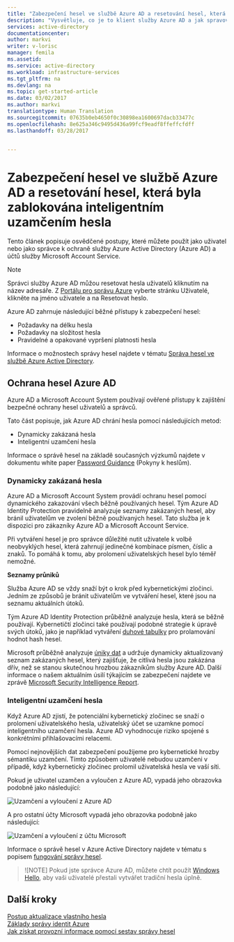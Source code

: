 ```yaml
---
title: "Zabezpečení hesel ve službě Azure AD a resetování hesel, která byla zablokována inteligentním uzamčením hesla | Dokumentace Microsoftu"
description: "Vysvětluje, co je to klient služby Azure AD a jak spravovat službu Azure pomocí služby Azure Active Directory"
services: active-directory
documentationcenter: 
author: markvi
writer: v-lorisc
manager: femila
ms.assetid: 
ms.service: active-directory
ms.workload: infrastructure-services
ms.tgt_pltfrm: na
ms.devlang: na
ms.topic: get-started-article
ms.date: 03/02/2017
ms.author: markvi
translationtype: Human Translation
ms.sourcegitcommit: 07635b0eb4650f0c30898ea1600697dacb33477c
ms.openlocfilehash: 8e625a346c9495d436a99fcf9eadf8ffeffcfdff
ms.lasthandoff: 03/28/2017


---
```

# <a name="secure-passwords--in-azure-ad-and-reset-passwords-that-get-blocked-by-smart-password-lockout"></a>Zabezpečení hesel ve službě Azure AD a resetování hesel, která byla zablokována inteligentním uzamčením hesla
Tento článek popisuje osvědčené postupy, které můžete použít jako uživatel nebo jako správce k ochraně služby Azure Active Directory (Azure AD) a účtů služby Microsoft Account Service. 

 >[!NOTE]
 >Správci služby Azure AD můžou resetovat hesla uživatelů kliknutím na název adresáře. Z [Portálu pro správu Azure](https://manage.windowsazure.com) vyberte stránku Uživatelé, klikněte na jméno uživatele a na Resetovat heslo. 
 >

Azure AD zahrnuje následující běžné přístupy k zabezpečení hesel:
 *    Požadavky na délku hesla
 *    Požadavky na složitost hesla
 *    Pravidelné a opakované vypršení platnosti hesla 

Informace o možnostech správy hesel najdete v tématu [Správa hesel ve službě Azure Active Directory](https://docs.microsoft.com/en-us/azure/active-directory/active-directory-manage-passwords). 

## <a name="azure-ad-password-protection"></a>Ochrana hesel Azure AD
Azure AD a Microsoft Account System používají ověřené přístupy k zajištění bezpečné ochrany hesel uživatelů a správců. 

Tato část popisuje, jak Azure AD chrání hesla pomocí následujících metod:
 *    Dynamicky zakázaná hesla
 *    Inteligentní uzamčení hesla

Informace o správě hesel na základě současných výzkumů najdete v dokumentu white paper [Password Guidance](http://aka.ms/passwordguidance) (Pokyny k heslům). 

### <a name="dynamically-banned-passwords"></a>Dynamicky zakázaná hesla
Azure AD a Microsoft Account System provádí ochranu hesel pomocí dynamického zakazování všech běžně používaných hesel. Tým Azure AD Identity Protection pravidelně analyzuje seznamy zakázaných hesel, aby bránil uživatelům ve zvolení běžně používaných hesel. Tato služba je k dispozici pro zákazníky Azure AD a Microsoft Account Service. 

Při vytváření hesel je pro správce důležité nutit uživatele k volbě neobvyklých hesel, která zahrnují jedinečné kombinace písmen, číslic a znaků. To pomáhá k tomu, aby prolomení uživatelských hesel bylo téměř nemožné. 

**Seznamy průniků**

Služba Azure AD se vždy snaží být o krok před kybernetickými zločinci. Jedním ze způsobů je bránit uživatelům ve vytváření hesel, které jsou na seznamu aktuálních útoků.

Tým Azure AD Identity Protection průběžně analyzuje hesla, která se běžně používají. Kybernetičtí zločinci také používají podobné strategie k úpravě svých útoků, jako je například vytváření [duhové tabulky](https://en.wikipedia.org/wiki/Rainbow_table) pro prolamování hodnot hash hesel. 

Microsoft průběžně analyzuje [úniky dat](https://www.privacyrights.org/data-breaches) a udržuje dynamicky aktualizovaný seznam zakázaných hesel, který zajišťuje, že citlivá hesla jsou zakázána dřív, než se stanou skutečnou hrozbou zákazníkům služby Azure AD. Další informace o našem aktuálním úsilí týkajícím se zabezpečení najdete ve zprávě [Microsoft Security Intelligence Report](https://www.microsoft.com/security/sir/default.aspx). 

### <a name="smart-password-lockout"></a>Inteligentní uzamčení hesla

Když Azure AD zjistí, že potenciální kybernetický zločinec se snaží o prolomení uživatelského hesla, uživatelský účet se uzamkne pomocí inteligentního uzamčení hesla. Azure AD vyhodnocuje riziko spojené s konkrétními přihlašovacími relacemi. 

Pomocí nejnovějších dat zabezpečení použijeme pro kybernetické hrozby sémantiku uzamčení. Tímto způsobem uživatelé nebudou uzamčeni v případě, když kybernetický zločinec prolomil uživatelská hesla ve vaší síti.

Pokud je uživatel uzamčen a vyloučen z Azure AD, vypadá jeho obrazovka podobně jako následující:

  ![Uzamčení a vyloučení z Azure AD](./media/active-directory-secure-passwords/locked-out-azuread.png)
  
A pro ostatní účty Microsoft vypadá jeho obrazovka podobně jako následující:

  ![Uzamčení a vyloučení z účtu Microsoft](./media/active-directory-secure-passwords/locked-out-ms-accounts.png)

Informace o správě hesel v Azure Active Directory najdete v tématu s popisem [fungování správy hesel](https://docs.microsoft.com/en-us/azure/active-directory/active-directory-passwords-how-it-works).

  >![NOTE] Pokud jste správce Azure AD, můžete chtít použít [Windows Hello](https://www.microsoft.com/en-us/windows/windows-hello), aby vaši uživatelé přestali vytvářet tradiční hesla úplně.
  >

## <a name="next-steps"></a>Další kroky
[Postup aktualizace vlastního hesla](https://docs.microsoft.com/en-us/azure/active-directory/active-directory-passwords-update-your-own-password)<br>
[Základy správy identit Azure](https://docs.microsoft.com/en-us/azure/active-directory/fundamentals-identity)<br>
[Jak získat provozní informace pomocí sestav správy hesel](https://docs.microsoft.com/en-us/azure/active-directory/active-directory-passwords-get-insights#view-password-reset-activity)



